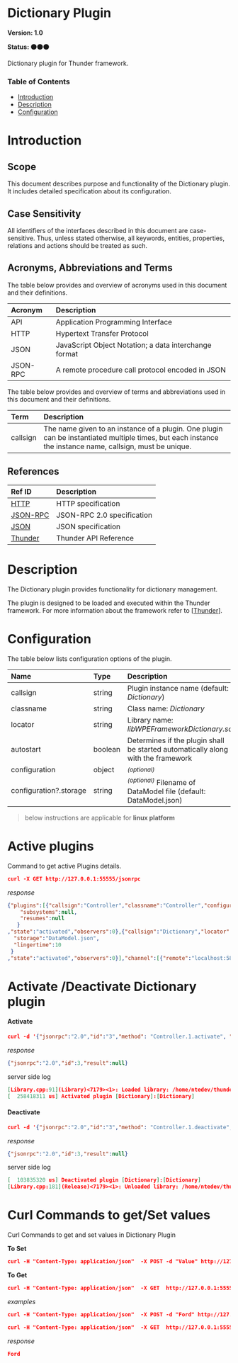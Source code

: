 <!-- Generated automatically, DO NOT EDIT! -->
<a name="head.Dictionary_Plugin"></a>
# Dictionary Plugin

**Version: 1.0**

**Status: :black_circle::black_circle::black_circle:**

Dictionary plugin for Thunder framework.

### Table of Contents

- [Introduction](#head.Introduction)
- [Description](#head.Description)
- [Configuration](#head.Configuration)

<a name="head.Introduction"></a>
# Introduction

<a name="head.Scope"></a>
## Scope

This document describes purpose and functionality of the Dictionary plugin. It includes detailed specification about its configuration.

<a name="head.Case_Sensitivity"></a>
## Case Sensitivity

All identifiers of the interfaces described in this document are case-sensitive. Thus, unless stated otherwise, all keywords, entities, properties, relations and actions should be treated as such.

<a name="head.Acronyms,_Abbreviations_and_Terms"></a>
## Acronyms, Abbreviations and Terms

The table below provides and overview of acronyms used in this document and their definitions.

| Acronym | Description |
| :-------- | :-------- |
| <a name="acronym.API">API</a> | Application Programming Interface |
| <a name="acronym.HTTP">HTTP</a> | Hypertext Transfer Protocol |
| <a name="acronym.JSON">JSON</a> | JavaScript Object Notation; a data interchange format |
| <a name="acronym.JSON-RPC">JSON-RPC</a> | A remote procedure call protocol encoded in JSON |

The table below provides and overview of terms and abbreviations used in this document and their definitions.

| Term | Description |
| :-------- | :-------- |
| <a name="term.callsign">callsign</a> | The name given to an instance of a plugin. One plugin can be instantiated multiple times, but each instance the instance name, callsign, must be unique. |

<a name="head.References"></a>
## References

| Ref ID | Description |
| :-------- | :-------- |
| <a name="ref.HTTP">[HTTP](http://www.w3.org/Protocols)</a> | HTTP specification |
| <a name="ref.JSON-RPC">[JSON-RPC](https://www.jsonrpc.org/specification)</a> | JSON-RPC 2.0 specification |
| <a name="ref.JSON">[JSON](http://www.json.org/)</a> | JSON specification |
| <a name="ref.Thunder">[Thunder](https://github.com/WebPlatformForEmbedded/Thunder/blob/master/doc/WPE%20-%20API%20-%20WPEFramework.docx)</a> | Thunder API Reference |

<a name="head.Description"></a>
# Description

The Dictionary plugin provides functionality for dictionary management.

The plugin is designed to be loaded and executed within the Thunder framework. For more information about the framework refer to [[Thunder](#ref.Thunder)].

<a name="head.Configuration"></a>
# Configuration

The table below lists configuration options of the plugin.

| Name | Type | Description |
| :-------- | :-------- | :-------- |
| callsign | string | Plugin instance name (default: *Dictionary*) |
| classname | string | Class name: *Dictionary* |
| locator | string | Library name: *libWPEFrameworkDictionary.so* |
| autostart | boolean | Determines if the plugin shall be started automatically along with the framework |
| configuration | object | <sup>*(optional)*</sup>  |
| configuration?.storage | string | <sup>*(optional)*</sup> Filename of DataModel file (default: DataModel.json) |


> below instructions are applicable for **linux platform**

<a name="head.activePlugins"></a>
# Active plugins

Command to get active Plugins details.

```json
curl -X GET http://127.0.0.1:55555/jsonrpc
```

*response*

```json
{"plugins":[{"callsign":"Controller","classname":"Controller","configuration":{
    "subsystems":null,
    "resumes":null
   }
,"state":"activated","observers":0},{"callsign":"Dictionary","locator":"libWPEFrameworkDictionary.so","classname":"Dictionary","autostart":true,"configuration":{
  "storage":"DataModel.json",
  "lingertime":10
 }
,"state":"activated","observers":0}],"channel":[{"remote":"localhost:58300","state":"WebServer","activity":true,"id":1}],"server":{"threads":[0,4,4,2,5],"pending":0,"occupation":1}}
```

<a name="head.PluginStatus"></a>
# Activate /Deactivate Dictionary plugin

#### Activate

```json
curl -d '{"jsonrpc":"2.0","id":"3","method": "Controller.1.activate", "params":{"callsign":"Dictionary"}}' http://127.0.0.1:55555/jsonrpc
```

*response*
```json
{"jsonrpc":"2.0","id":3,"result":null}
```

server side log
```json
[Library.cpp:91](Library)<7179><1>: Loaded library: /home/ntedev/thunder_test/install/usr/lib/wpeframework/plugins/libWPEFrameworkDictionary.so
[  258418311 us] Activated plugin [Dictionary]:[Dictionary]
```

#### Deactivate

```json
curl -d '{"jsonrpc":"2.0","id":"3","method": "Controller.1.deactivate", "params":{"callsign":"Dictionary"}}' http://127.0.0.1:55555/jsonrpc
```

*response*
```json
{"jsonrpc":"2.0","id":3,"result":null}
```

server side log
```json
[  103835320 us] Deactivated plugin [Dictionary]:[Dictionary]
[Library.cpp:181](Release)<7179><1>: Unloaded library: /home/ntedev/thunder_test/install/usr/lib/wpeframework/plugins/libWPEFrameworkDictionary.so
```

<a name="head.Curl_Commands"></a>
# Curl Commands to get/Set values 

Curl Commands to get and set values in Dictionary Plugin

**To Set**

```json
curl -H "Content-Type: application/json"  -X POST -d "Value" http://127.0.0.1:55555/Service/Dictionary/NameSpace/key
```

**To Get**

```json
curl -H "Content-Type: application/json"  -X GET  http://127.0.0.1:55555/Service/Dictionary/NameSpace/key
```

*examples*

```json
curl -H "Content-Type: application/json"  -X POST -d "Ford" http://127.0.0.1:55555/Service/Dictionary/Car/Brand
```

```json
curl -H "Content-Type: application/json"  -X GET  http://127.0.0.1:55555/Service/Dictionary/Car/Brand
```
*response*
```json
Ford
```

